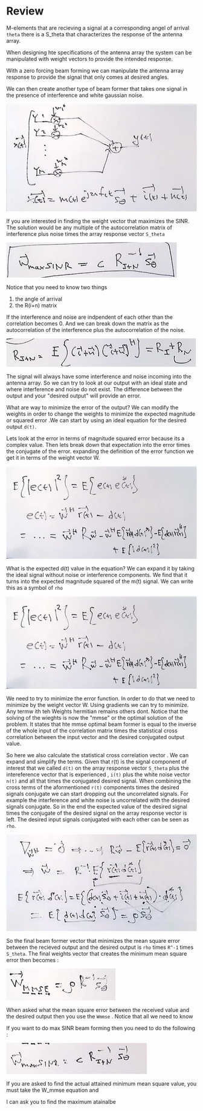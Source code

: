 # Review

M-elements that are recieving a signal at a corresponding angel of arrival `theta` there is a S_theta that characterizes the response of the antenna array. 

When designing hte specifications of the antenna array the system can be manipulated with weight vectors to provide the intended response. 

With a zero forcing beam forming we can manipulate the antenna array response to provide the signal that only comes at desired angles. 

We can then create another type of beam former that takes one signal in the presence of interference and white gaussian noise.


![img1](lecture_1_26_2018_img/lec01.PNG "img1")

If you are interested in finding the weight vector that maximizes the SINR. The solution would be any multiple of the autocorrelation matrix of interference plus noise times the array response vector `S_theta` 

![img1](lecture_1_26_2018_img/lec02.PNG "img1")

Notice that you need to know two things 
1. the angle of arrival
2. the R(i+n) matrix

If the interference and noise are indpendent of each other than the correlation becomes 0. And we can break down the matrix as the autocorrelation of the interference plus the autocorrelation of the noise.

![img1](lecture_1_26_2018_img/lec03.PNG "img1")

The signal will always have some interference and noise incoming into the antenna array. So we can try to look at our output with an ideal state and where interference and noise do not exist. The difference between the output and your "desired output" will provide an error. 

What are way to minimize the error of the output?
We can modify the weights in order to change the weights to minimize the expected magnitude or squared error .We can start by using an ideal equation for the desired output `d(t)`. 

Lets look at the error in terms of  magnitude squared error because its a complex value. Then lets break down that expectation into the error times the conjugate of the error. expanding the definition of the error function we get it in terms of the weight vector W. 

![img1](lecture_1_26_2018_img/lec04.PNG "img1")

What is the expected d(t) value in the equation? We can expand it by taking the ideal signal without noise or interference components. We find that it turns into the expected magnitude squared of the m(t) signal. We can write this as a symbol of `rho`

![img1](lecture_1_26_2018_img/lec04.PNG "img1")

We need to try to minimize the error function. In order to do that we need to minimize by the weight vector W. Using gradients we can try to minimize. Any termw ith teh Weights hermitian remains others dont. Notice that the solving of the wieghts is now the "mmse" or the optimal solution of the problem. It states that hte mmse optimal beam former is equal to the inverse of the whole input of the correlation matrix times the statistical cross correlation between the input vector and the desired conjugated output value. 

So here we also calculate the statistical cross correlation vector . We can expand and simplify the terms. Given that r(t) is the signal component of interest that we called `d(t)` on the array response vector `S_theta`  plus the intereference vector that is experienced , `i(t)` plus the white noise vector `n(t)` and all that times the conjugated desired signal. When combining the cross terms of the aformentioned `r(t)` components times the desired signals conjugate we can start dropping out the uncorrelated signals. For example the interference and white noise is uncorrelated with the desired signals conjugate. So in the end the expected value of the desired signal times the conjugate of the desired signal on the array response vector is left. The desired input signals conjugated with each other can be seen as `rho`. 

![img1](lecture_1_26_2018_img/lec07.PNG "img1")

So the final beam former vector that minimizes the mean square error between the recieved output and the desired output is `rho` times `R^-1` times `S_theta`. The final weights vector that creates the minimum mean square error then becomes :

![img1](lecture_1_26_2018_img/lec08.PNG "img1")

When asked what the mean square error between the received value and the desired output then you use the `Wmmse` . Notice that all we need to know  

If you want to do max SINR beam forming then you need to do the following :

![img1](lecture_1_26_2018_img/lec09.PNG "img1")

If you are asked to find the actual attained minimum mean square value, you must take the W_mmse equation and 

I can ask you to find the maximum atainalbe 
